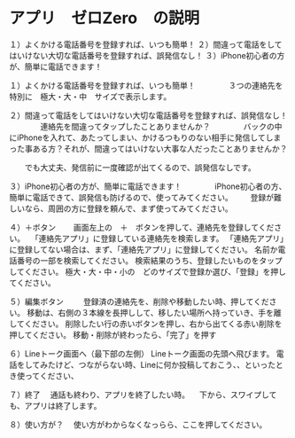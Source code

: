 # アプリ　ゼロZero　の説明

１）よくかける電話番号を登録すれば、いつも簡単！
２）間違って電話をしてはいけない大切な電話番号を登録すれば、誤発信なし！
３）iPhone初心者の方が、簡単に電話できます！


１）よくかける電話番号を登録すれば、いつも簡単！
　　　　３つの連絡先を特別に　極大・大・中　サイズで表示します。

２）間違って電話をしてはいけない大切な電話番号を登録すれば、誤発信なし！
　　　　連絡先を間違ってタップしたことありませんか？
　　　　バックの中にiPhoneを入れて、あたってしまい、かけるつもりのない相手に発信してしまった事ある方？それが、間違ってはいけない大事な人だったことありませんか？
   
   　　でも大丈夫、発信前に一度確認が出てくるので、誤発信なしです。
     
３）iPhone初心者の方が、簡単に電話できます！
　　　　iPhone初心者の方、簡単に電話できて、誤発信も防げるので、使ってみてください。
    　　登録が難しいなら、周囲の方に登録を頼んで、まず使ってみてください。
      
４）＋ボタン 
　　画面左上の　＋　ボタンを押して、連絡先を登録してください。
  　「連絡先アプリ」に登録している連絡先を検索します。
   「連絡先アプリ」に登録してない場合は、まず、「連絡先アプリ」に登録してください。
    名前か電話番号の一部を検索してください。
    検索結果のうち、登録したいものをタップしてください。
    極大・大・中・小の　どのサイズで登録か選び、「登録」を押してください。
   
５）編集ボタン
　　 登録済の連絡先を、削除や移動したい時、押してください。
    移動は、右側の３本線を長押しして、移したい場所へ持っていき、手を離してください。
    削除したい行の赤いボタンを押し、右から出てくる赤い削除を押してください。
    移動・削除が終わったら、「完了」を押す
   
６）Lineトーク画面へ（最下部の左側）
   Lineトーク画面の先頭へ飛びます。
   電話をしてみたけど、つながらない時、Lineに何か投稿しておこう、、といったとき使ってください、
   
７）終了
　通話も終わり、アプリを終了したい時。
　下から、スワイプしても、アプリは終了します。
 
８）使い方が？
　使い方がわからなくなっらら、ここを押してください。


　 
　　
   
   
   

      　
      
    　
